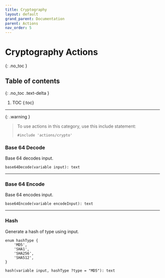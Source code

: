 ```yaml
---
title: Cryptography
layout: default
grand_parent: Documentation
parent: Actions
nav_order: 5
---
```


# Cryptography Actions
{: .no_toc }

## Table of contents
{: .no_toc .text-delta }

1. TOC
{:toc}

---

{: .warning }
> To use actions in this category, use this include statement:
>
> ```
> #include 'actions/crypto'
> ```

### Base 64 Decode

Base 64 decodes input.

```
base64Decode(variable input): text
```

---

### Base 64 Encode

Base 64 encodes input.

```
base64Encode(variable encodeInput): text
```

---

### Hash

Generate a hash of type using input.

```
enum hashType {
    'MD5',
    'SHA1',
    'SHA256',
    'SHA512',
}

hash(variable input, hashType ?type = "MD5"): text
```
